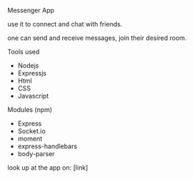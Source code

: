Messenger App

use it to connect and chat with friends.

one can send and receive messages, join their desired room.

Tools used
- Nodejs
- Expressjs
- Html
- CSS
- Javascript

Modules (npm)
- Express
- Socket.io
- moment
- express-handlebars
- body-parser

look up at the app on: [link]
